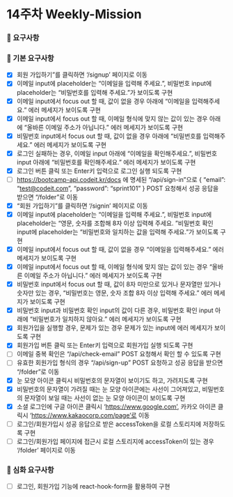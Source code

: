 # 14주차 Weekly-Mission

### 📌 요구사항

### 🔎 기본 요구사항

- [x] 회원 가입하기”를 클릭하면 ‘/signup’ 페이지로 이동 <br />
- [x] 이메일 input에 placeholder는 “이메일을 입력해 주세요.”, 비밀번호 input에 placeholder는 “비밀번호를 입력해 주세요.”가 보이도록 구현 <br />
- [x] 이메일 input에서 focus out 할 때, 값이 없을 경우 아래에 “이메일을 입력해주세요.” 에러 메세지가 보이도록 구현 <br />
- [x] 이메일 input에서 focus out 할 때, 이메일 형식에 맞지 않는 값이 있는 경우 아래에 “올바른 이메일 주소가 아닙니다.” 에러 메세지가 보이도록 구현 <br />
- [x] 비밀번호 input에서 focus out 할 때, 값이 없을 경우 아래에 “비밀번호를 입력해주세요.” 에러 메세지가 보이도록 구현 <br />
- [x] 로그인 실패하는 경우, 이메일 input 아래에 “이메일을 확인해주세요.”, 비밀번호 input 아래에 “비밀번호를 확인해주세요.” 에러 메세지가 보이도록 구현 <br />
- [x] 로그인 버튼 클릭 또는 Enter키 입력으로 로그인 실행 되도록 구현 <br />
- [ ] https://bootcamp-api.codeit.kr/docs 에 명세된 “/api/sign-in”으로 { “email”: “test@codeit.com”, “password”: “sprint101” } POST 요청해서 성공 응답을 받으면 “/folder”로 이동 <br />
- [x] “회원 가입하기”를 클릭하면 ‘/signin’ 페이지로 이동 <br />
- [x] 이메일 input에 placeholder는 “이메일을 입력해 주세요.”, 비밀번호 input에 placeholder는 “영문, 숫자를 조합해 8자 이상 입력해 주세요. ”비밀번호 확인 input에 placeholder는 “비밀번호와 일치하는 값을 입력해 주세요.”가 보이도록 구현 <br />
- [x] 이메일 input에서 focus out 할 때, 값이 없을 경우 “이메일을 입력해주세요.” 에러 메세지가 보이도록 구현 <br />
- [x] 이메일 input에서 focus out 할 때, 이메일 형식에 맞지 않는 값이 있는 경우 “올바른 이메일 주소가 아닙니다.” 에러 메세지가 보이도록 구현 <br />
- [x] 비밀번호 input에서 focus out 할 때, 값이 8자 미만으로 있거나 문자열만 있거나 숫자만 있는 경우, “비밀번호는 영문, 숫자 조합 8자 이상 입력해 주세요.” 에러 메세지가 보이도록 구현 <br />
- [x] 비밀번호 input과 비밀번호 확인 input의 값이 다른 경우, 비밀번호 확인 input 아래에 “비밀번호가 일치하지 않아요.” 에러 메세지가 보이도록 구현 <br />
- [x] 회원가입을 실행할 경우, 문제가 있는 경우 문제가 있는 input에 에러 메세지가 보이도록 구현 <br />
- [x] 회원가입 버튼 클릭 또는 Enter키 입력으로 회원가입 실행 되도록 구현 <br />
- [ ] 이메일 중복 확인은 “/api/check-email” POST 요청해서 확인 할 수 있도록 구현 <br />
- [ ] 유효한 회원가입 형식의 경우 “/api/sign-up” POST 요청하고 성공 응답을 받으면 “/folder”로 이동 <br />
- [x] 눈 모양 아이콘 클릭시 비밀번호의 문자열이 보이기도 하고, 가려지도록 구현 <br />
- [x] 비밀번호의 문자열이 가려질 때는 눈 모양 아이콘에는 사선이 그어져있고, 비밀번호의 문자열이 보일 때는 사선이 없는 눈 모양 아이콘이 보이도록 구현 <br />
- [x] 소셜 로그인에 구글 아이콘 클릭시 ‘https://www.google.com’, 카카오 아이콘 클릭시 ‘https://www.kakaocorp.com/page’로 이동 <br />
- [ ] 로그인/회원가입시 성공 응답으로 받은 accessToken을 로컬 스토리지에 저장하도록 구현 <br />
- [ ] 로그인/회원가입 페이지에 접근시 로컬 스토리지에 accessToken이 있는 경우 ‘/folder’ 페이지로 이동 <br />

### 🔎 심화 요구사항

- [ ] 로그인, 회원가입 기능에 react-hook-form을 활용하여 구현 <br />

